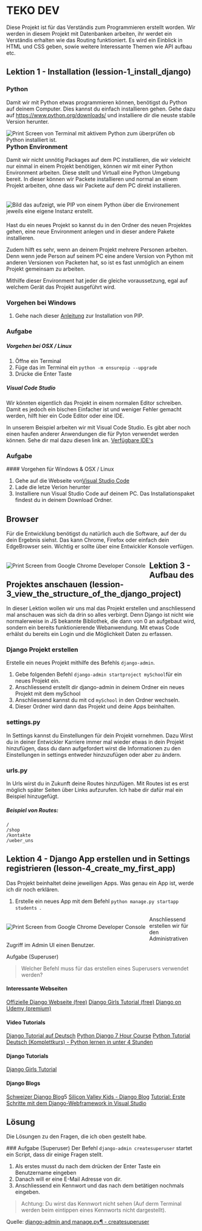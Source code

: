# TEKO DEV
Diese Projekt ist für das Verständis zum Programmieren erstellt worden. Wir werden in diesem Projekt mit Datenbanken arbeiten, ihr werdet ein Verständis erhalten wie das Routing funktioniert. Es wird ein Einblick in HTML und CSS geben, sowie weitere Interessante Themen wie API aufbau etc. 

## Lektion 1 - Installation (lession-1_install_django)

### Python 
Damit wir mit Python etwas programmieren können, benötigst du Python auf deinem Computer. Dies kannst du einfach installieren gehen. Gehe dazu auf https://www.python.org/downloads/ und installiere dir die neuste stabile Version herunter.

<img src="images/print_screen_python_on_terminal.png"
     alt="Print Screen von Terminal mit aktivem Python zum überprüfen ob Python installiert ist."
     style="float: left; margin-right: 10px;" />

### Python Environment 

Damit wir nicht unnötig Packages auf dem PC installieren, die wir vieleicht nur einmal in einem Projekt benötigen, können wir mit einer Python Environment arbeiten. Diese stellt und Virtuall eine Python Umgebung bereit. In dieser können wir Packete installieren und normal an einem Projekt arbeiten, ohne dass wir Packete auf dem PC direkt installieren. 

<img src="images/virtual_environments_in_python_3.png"
     alt="Bild das aufzeigt, wie PIP von einem Python über die Environement jeweils eine eigene Instanz erstellt."
     style="float: left; margin-right: 10px; margin-bottom: 20px; margin-top: 20px;" />

Hast du ein neues Projekt so kannst du in den Ordner des neuen Projektes gehen, eine neue Environment anlegen und in dieser andere Pakete installieren. 

Zudem hilft es sehr, wenn an deinem Projekt mehrere Personen arbeiten. Denn wenn jede Person auf seinem PC eine andere Version von Python mit anderen Versionen von Packeten hat, so ist es fast unmöglich an einem Projekt gemeinsam zu arbeiten. 

Mithilfe dieser Environment hat jeder die gleiche voraussetzung, egal auf welchem Gerät das Projekt ausgeführt wird. 

### Vorgehen bei Windows
1. Gehe nach dieser [Anleitung](https://www.liquidweb.com/kb/install-pip-windows/) zur Installation von PIP.

### Aufgabe
##### Vorgehen bei OSX / Linux
1. Öffne ein Terminal 
2. Füge das im Terminal ein ``` python -m ensurepip --upgrade ```
3. Drücke die Enter Taste

##### Visual Code Studio
Wir könnten eigentlich das Projekt in einem normalen Editor schreiben. Damit es jedoch ein bischen Einfacher ist und weniger Fehler gemacht werden, hilft hier ein Code Editor oder eine IDE. 

In unserem Beispiel arbeiten wir mit Visual Code Studio. Es gibt aber noch einen haufen anderer Anwendungen die für Pyton verwendet werden können. Sehe dir mal dazu diesen link an. [Verfügbare IDE's](https://en.wikipedia.org/wiki/Source-code_editor)

### Aufgabe
#### Vorgehen für Windows & OSX / Linux
1. Gehe auf die Webseite von[Visual Studio Code](https://code.visualstudio.com/)
2. Lade die letze Verion herunter
3. Installiere nun Visual Studio Code auf deinem PC. Das Installationspaket findest du in deinem Download Ordner.


## Browser
Für die Entwicklung benötigst du natürlich auch die Software, auf der du dein Ergebnis siehst. Das kann Chrome, Firefox oder einfach dein EdgeBrowser sein. Wichtig er sollte über eine Entwickler Konsole verfügen. 

<img src="images/print_screen_google_chrome_dev_console.png"
     alt="Print Screen from Google Chrome Developer Console"
     style="float: left; margin-right: 10px; margin-bottom: 20px; margin-top: 20px;" />


## Lektion 3 - Aufbau des Projektes anschauen (lession-3_view_the_structure_of_the_django_project)
In dieser Lektion wollen wir uns mal das Projekt erstellen und anschliessend mal anschauen was sich da drin so alles verbirgt. Denn Django ist nicht wie normalerweise in JS bekannte Bibliothek, die dann von 0 an aufgebaut wird, sondern ein bereits funktionierende Webanwendung. Mit etwas Code erhälst du bereits ein Login und die Möglichkeit Daten zu erfassen. 

### Django Projekt erstellen
Erstelle ein neues Projekt mithilfe des Befehls ```django-admin```. 

1. Gebe folgenden Befehl ``` django-admin startproject mySchool ```für ein neues Projekt ein.
2. Anschliessend erstellt dir django-admin in deinem Ordner ein neues Projekt mit dem mySchool
3. Anschliessend kannst du mit cd ```mySchool``` in den Ordner wechseln. 
4. Dieser Ordner wird dann das Projekt und deine Apps beinhalten. 


### settings.py
In Settings kannst du Einstellungen für dein Projekt vornehmen. Dazu Wirst du in deiner Entwickler Karriere immer mal wieder etwas in dein Projekt hinzufügen, dass du dann aufgefordert wirst die Informationen zu den Einstellungen in settings entweder hinzuzufügen oder aber zu ändern. 

### urls.py
In Urls wirst du in Zukunft deine Routes hinzufügen. Mit Routes ist es erst möglich später Seiten über Links aufzurufen. Ich habe dir dafür mal ein Beispiel hinzugefügt. 

##### Beispiel von Routes:
```
/ 
/shop
/kontakte
/ueber_uns
```

## Lektion 4 - Django App erstellen und in Settings registrieren (lesson-4_create_my_first_app)
Das Projekt beinhaltet deine jeweiligen Apps. Was genau ein App ist, werde ich dir noch erklären. 

1. Erstelle ein neues App mit dem Befehl ```python manage.py startapp students ```. 

<img src="images/print_screen_create_app_in_terminal.png"
     alt="Print Screen from Google Chrome Developer Console"
     style="float: left; margin-right: 10px; margin-bottom: 20px; margin-top: 20px;" />

Anschliessend erstellen wir für den Administrativen Zugriff im Admin UI einen Benutzer. 

Aufgabe (Superuser)
> Welcher Befehl muss für das erstellen eines Superusers verwendet werden?



#### Interessante Webseiten
[Offizielle Django Webseite (free)](https://www.djangoproject.com/)
[Django Girls Tutorial (free)](https://tutorial.djangogirls.org/de/)
[Django on Udemy (premium)](https://www.udemy.com/courses/search/?src=ukw&q=Django)

#### Video Tutorials
[Django Tutorial auf Deutsch](https://www.youtube.com/watch?v=3_cNvo2_iUo&list=PLva9kPwWCvPsHqeAeoSxji6EZeZim9uZn)
[Python Django 7 Hour Course](https://www.youtube.com/watch?v=PtQiiknWUcI&t=166s)
[Python Tutorial Deutsch (Komplettkurs) - Python lernen in unter 4 Stunden](https://www.youtube.com/watch?v=RBpK8C3N-Y8)

#### Django Tutorials
[Django Girls Tutorial](https://tutorial.djangogirls.org/de/)

#### Django Blogs
[Schweizer Django Blog](https://www.djangoblog.ch/de/django/django-superkraft-eine-crud-web-app-in-60-minuten-teil-1/)5
[Silicon Valley Kids - Django Blog](https://www.sivakids.de/python-django/)
[Tutorial: Erste Schritte mit dem Django-Webframework in Visual Studio](https://docs.microsoft.com/de-de/visualstudio/python/learn-django-in-visual-studio-step-01-project-and-solution?view=vs-2022)



## Lösung
Die Lösungen zu den Fragen, die ich oben gestellt habe.

### Aufgabe (Superuser)
Der Befehl ```django-admin createsuperuser``` startet ein Script, dass dir einige Fragen stellt. 
1. Als erstes musst du nach dem drücken der Enter Taste ein Benutzername eingeben
2. Danach will er eine E-Mail Adresse von dir. 
3. Anschliessend ein Kennwort und das nach dem betätigen nochmals eingeben. 

> Achtung: Du wirst das Kennwort nicht sehen (Auf derm Terminal werden beim eintippen eines Kennworts nicht dargestellt).

Quelle: [django-admin and manage.py¶ - createsuperuser](https://docs.djangoproject.com/en/4.0/ref/django-admin/#django-admin-createsuperuser)

